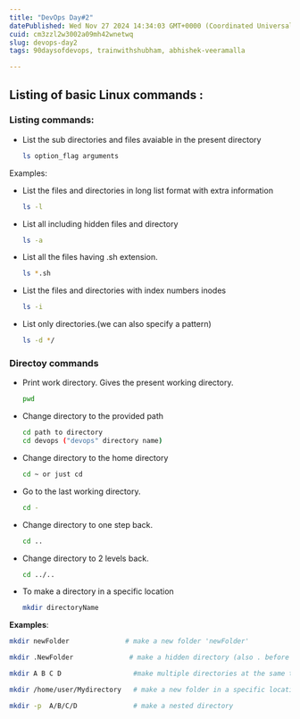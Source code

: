 ```yaml
---
title: "DevOps Day#2"
datePublished: Wed Nov 27 2024 14:34:03 GMT+0000 (Coordinated Universal Time)
cuid: cm3zzl2w3002a09mh42wnetwq
slug: devops-day2
tags: 90daysofdevops, trainwithshubham, abhishek-veeramalla

---
```


## **Listing of basic Linux commands :**

### Listing commands:

* List the sub directories and files avaiable in the present directory
    
    ```bash
    ls option_flag arguments 
    ```
    

Examples:

* List the files and directories in long list format with extra information
    
    ```bash
    ls -l
    ```
    
* List all including hidden files and directory
    
    ```bash
    ls -a
    ```
    
* List all the files having .sh extension.
    
    ```bash
    ls *.sh 
    ```
    
* List the files and directories with index numbers inodes
    
    ```bash
    ls -i
    ```
    
* List only directories.(we can also specify a pattern)
    
    ```bash
    ls -d */
    ```
    

### Directoy commands

* Print work directory. Gives the present working directory.
    
    ```bash
    pwd
    ```
    
* Change directory to the provided path
    
    ```bash
    cd path to directory
    cd devops ("devops" directory name)
    ```
    
* Change directory to the home directory
    
    ```bash
    cd ~ or just cd 
    ```
    
* Go to the last working directory.
    
    ```bash
    cd -
    ```
    

* Change directory to one step back.
    
    ```bash
    cd .. 
    ```
    
* Change directory to 2 levels back.
    
    ```bash
    cd ../.. 
    ```
    
* To make a directory in a specific location
    
    ```bash
    mkdir directoryName 
    ```
    

**Examples**:

```bash
mkdir newFolder              # make a new folder 'newFolder'

mkdir .NewFolder              # make a hidden directory (also . before a file to make it hidden)

mkdir A B C D                  #make multiple directories at the same time

mkdir /home/user/Mydirectory   # make a new folder in a specific location

mkdir -p  A/B/C/D              # make a nested directory
```